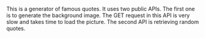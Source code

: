 This is a generator of famous quotes. It uses two public APIs. The first one is to generate the background image. The GET request in this API is very slow and takes time to load the picture. The second API is retrieving random quotes.
